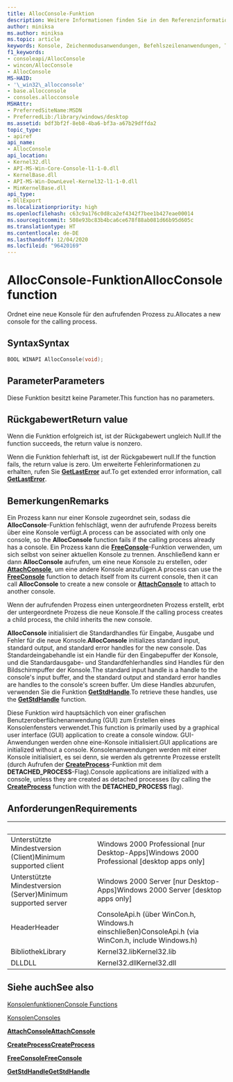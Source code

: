 ```yaml
---
title: AllocConsole-Funktion
description: Weitere Informationen finden Sie in den Referenzinformationen zur AllocConsole-Funktion, die eine neue Konsole für den aufrufenden Prozess zuordnet.
author: miniksa
ms.author: miniksa
ms.topic: article
keywords: Konsole, Zeichenmodusanwendungen, Befehlszeilenanwendungen, Terminalanwendungen, Konsolen-API
f1_keywords:
- consoleapi/AllocConsole
- wincon/AllocConsole
- AllocConsole
MS-HAID:
- '\_win32\_allocconsole'
- base.allocconsole
- consoles.allocconsole
MSHAttr:
- PreferredSiteName:MSDN
- PreferredLib:/library/windows/desktop
ms.assetid: bdf3bf2f-8eb8-4ba6-bf3a-a67b29dffda2
topic_type:
- apiref
api_name:
- AllocConsole
api_location:
- Kernel32.dll
- API-MS-Win-Core-Console-l1-1-0.dll
- KernelBase.dll
- API-MS-Win-DownLevel-Kernel32-l1-1-0.dll
- MinKernelBase.dll
api_type:
- DllExport
ms.localizationpriority: high
ms.openlocfilehash: c63c9a176c0d8ca2ef4342f7bee1b427eae00014
ms.sourcegitcommit: 508e93bc83b4bca6ce678f88ab081d66b95d605c
ms.translationtype: HT
ms.contentlocale: de-DE
ms.lasthandoff: 12/04/2020
ms.locfileid: "96420169"
---
```

# <a name="allocconsole-function"></a><span data-ttu-id="38313-104">AllocConsole-Funktion</span><span class="sxs-lookup"><span data-stu-id="38313-104">AllocConsole function</span></span>

<span data-ttu-id="38313-105">Ordnet eine neue Konsole für den aufrufenden Prozess zu.</span><span class="sxs-lookup"><span data-stu-id="38313-105">Allocates a new console for the calling process.</span></span>

## <a name="syntax"></a><span data-ttu-id="38313-106">Syntax</span><span class="sxs-lookup"><span data-stu-id="38313-106">Syntax</span></span>

```C
BOOL WINAPI AllocConsole(void);
```

## <a name="parameters"></a><span data-ttu-id="38313-107">Parameter</span><span class="sxs-lookup"><span data-stu-id="38313-107">Parameters</span></span>

<span data-ttu-id="38313-108">Diese Funktion besitzt keine Parameter.</span><span class="sxs-lookup"><span data-stu-id="38313-108">This function has no parameters.</span></span>

## <a name="return-value"></a><span data-ttu-id="38313-109">Rückgabewert</span><span class="sxs-lookup"><span data-stu-id="38313-109">Return value</span></span>

<span data-ttu-id="38313-110">Wenn die Funktion erfolgreich ist, ist der Rückgabewert ungleich Null.</span><span class="sxs-lookup"><span data-stu-id="38313-110">If the function succeeds, the return value is nonzero.</span></span>

<span data-ttu-id="38313-111">Wenn die Funktion fehlerhaft ist, ist der Rückgabewert null.</span><span class="sxs-lookup"><span data-stu-id="38313-111">If the function fails, the return value is zero.</span></span> <span data-ttu-id="38313-112">Um erweiterte Fehlerinformationen zu erhalten, rufen Sie [**GetLastError**](https://msdn.microsoft.com/library/windows/desktop/ms679360) auf.</span><span class="sxs-lookup"><span data-stu-id="38313-112">To get extended error information, call [**GetLastError**](https://msdn.microsoft.com/library/windows/desktop/ms679360).</span></span>

## <a name="remarks"></a><span data-ttu-id="38313-113">Bemerkungen</span><span class="sxs-lookup"><span data-stu-id="38313-113">Remarks</span></span>

<span data-ttu-id="38313-114">Ein Prozess kann nur einer Konsole zugeordnet sein, sodass die **AllocConsole**-Funktion fehlschlägt, wenn der aufrufende Prozess bereits über eine Konsole verfügt.</span><span class="sxs-lookup"><span data-stu-id="38313-114">A process can be associated with only one console, so the **AllocConsole** function fails if the calling process already has a console.</span></span> <span data-ttu-id="38313-115">Ein Prozess kann die [**FreeConsole**](freeconsole.md)-Funktion verwenden, um sich selbst von seiner aktuellen Konsole zu trennen. Anschließend kann er dann **AllocConsole** aufrufen, um eine neue Konsole zu erstellen, oder [**AttachConsole**](attachconsole.md), um eine andere Konsole anzufügen.</span><span class="sxs-lookup"><span data-stu-id="38313-115">A process can use the [**FreeConsole**](freeconsole.md) function to detach itself from its current console, then it can call **AllocConsole** to create a new console or [**AttachConsole**](attachconsole.md) to attach to another console.</span></span>

<span data-ttu-id="38313-116">Wenn der aufrufenden Prozess einen untergeordneten Prozess erstellt, erbt der untergeordnete Prozess die neue Konsole.</span><span class="sxs-lookup"><span data-stu-id="38313-116">If the calling process creates a child process, the child inherits the new console.</span></span>

<span data-ttu-id="38313-117">**AllocConsole** initialisiert die Standardhandles für Eingabe, Ausgabe und Fehler für die neue Konsole.</span><span class="sxs-lookup"><span data-stu-id="38313-117">**AllocConsole** initializes standard input, standard output, and standard error handles for the new console.</span></span> <span data-ttu-id="38313-118">Das Standardeingabehandle ist ein Handle für den Eingabepuffer der Konsole, und die Standardausgabe- und Standardfehlerhandles sind Handles für den Bildschirmpuffer der Konsole.</span><span class="sxs-lookup"><span data-stu-id="38313-118">The standard input handle is a handle to the console's input buffer, and the standard output and standard error handles are handles to the console's screen buffer.</span></span> <span data-ttu-id="38313-119">Um diese Handles abzurufen, verwenden Sie die Funktion [**GetStdHandle**](getstdhandle.md).</span><span class="sxs-lookup"><span data-stu-id="38313-119">To retrieve these handles, use the [**GetStdHandle**](getstdhandle.md) function.</span></span>

<span data-ttu-id="38313-120">Diese Funktion wird hauptsächlich von einer grafischen Benutzeroberflächenanwendung (GUI) zum Erstellen eines Konsolenfensters verwendet.</span><span class="sxs-lookup"><span data-stu-id="38313-120">This function is primarily used by a graphical user interface (GUI) application to create a console window.</span></span> <span data-ttu-id="38313-121">GUI-Anwendungen werden ohne eine-Konsole initialisiert.</span><span class="sxs-lookup"><span data-stu-id="38313-121">GUI applications are initialized without a console.</span></span> <span data-ttu-id="38313-122">Konsolenanwendungen werden mit einer Konsole initialisiert, es sei denn, sie werden als getrennte Prozesse erstellt (durch Aufrufen der [**CreateProcess**](https://msdn.microsoft.com/library/windows/desktop/ms682425)-Funktion mit dem **DETACHED\_PROCESS**-Flag).</span><span class="sxs-lookup"><span data-stu-id="38313-122">Console applications are initialized with a console, unless they are created as detached processes (by calling the [**CreateProcess**](https://msdn.microsoft.com/library/windows/desktop/ms682425) function with the **DETACHED\_PROCESS** flag).</span></span>

## <a name="requirements"></a><span data-ttu-id="38313-123">Anforderungen</span><span class="sxs-lookup"><span data-stu-id="38313-123">Requirements</span></span>

| &nbsp; | &nbsp; |
|-|-|
| <span data-ttu-id="38313-124">Unterstützte Mindestversion (Client)</span><span class="sxs-lookup"><span data-stu-id="38313-124">Minimum supported client</span></span> | <span data-ttu-id="38313-125">Windows 2000 Professional \[nur Desktop-Apps\]</span><span class="sxs-lookup"><span data-stu-id="38313-125">Windows 2000 Professional \[desktop apps only\]</span></span> |
| <span data-ttu-id="38313-126">Unterstützte Mindestversion (Server)</span><span class="sxs-lookup"><span data-stu-id="38313-126">Minimum supported server</span></span> | <span data-ttu-id="38313-127">Windows 2000 Server \[nur Desktop-Apps\]</span><span class="sxs-lookup"><span data-stu-id="38313-127">Windows 2000 Server \[desktop apps only\]</span></span> |
| <span data-ttu-id="38313-128">Header</span><span class="sxs-lookup"><span data-stu-id="38313-128">Header</span></span> | <span data-ttu-id="38313-129">ConsoleApi.h (über WinCon.h, Windows.h einschließen)</span><span class="sxs-lookup"><span data-stu-id="38313-129">ConsoleApi.h (via WinCon.h, include Windows.h)</span></span> |
| <span data-ttu-id="38313-130">Bibliothek</span><span class="sxs-lookup"><span data-stu-id="38313-130">Library</span></span> | <span data-ttu-id="38313-131">Kernel32.lib</span><span class="sxs-lookup"><span data-stu-id="38313-131">Kernel32.lib</span></span> |
| <span data-ttu-id="38313-132">DLL</span><span class="sxs-lookup"><span data-stu-id="38313-132">DLL</span></span> | <span data-ttu-id="38313-133">Kernel32.dll</span><span class="sxs-lookup"><span data-stu-id="38313-133">Kernel32.dll</span></span> |

## <a name="see-also"></a><span data-ttu-id="38313-134">Siehe auch</span><span class="sxs-lookup"><span data-stu-id="38313-134">See also</span></span>

[<span data-ttu-id="38313-135">Konsolenfunktionen</span><span class="sxs-lookup"><span data-stu-id="38313-135">Console Functions</span></span>](console-functions.md)

[<span data-ttu-id="38313-136">Konsolen</span><span class="sxs-lookup"><span data-stu-id="38313-136">Consoles</span></span>](consoles.md)

[<span data-ttu-id="38313-137">**AttachConsole**</span><span class="sxs-lookup"><span data-stu-id="38313-137">**AttachConsole**</span></span>](attachconsole.md)

[<span data-ttu-id="38313-138">**CreateProcess**</span><span class="sxs-lookup"><span data-stu-id="38313-138">**CreateProcess**</span></span>](https://msdn.microsoft.com/library/windows/desktop/ms682425)

[<span data-ttu-id="38313-139">**FreeConsole**</span><span class="sxs-lookup"><span data-stu-id="38313-139">**FreeConsole**</span></span>](freeconsole.md)

[<span data-ttu-id="38313-140">**GetStdHandle**</span><span class="sxs-lookup"><span data-stu-id="38313-140">**GetStdHandle**</span></span>](getstdhandle.md)
